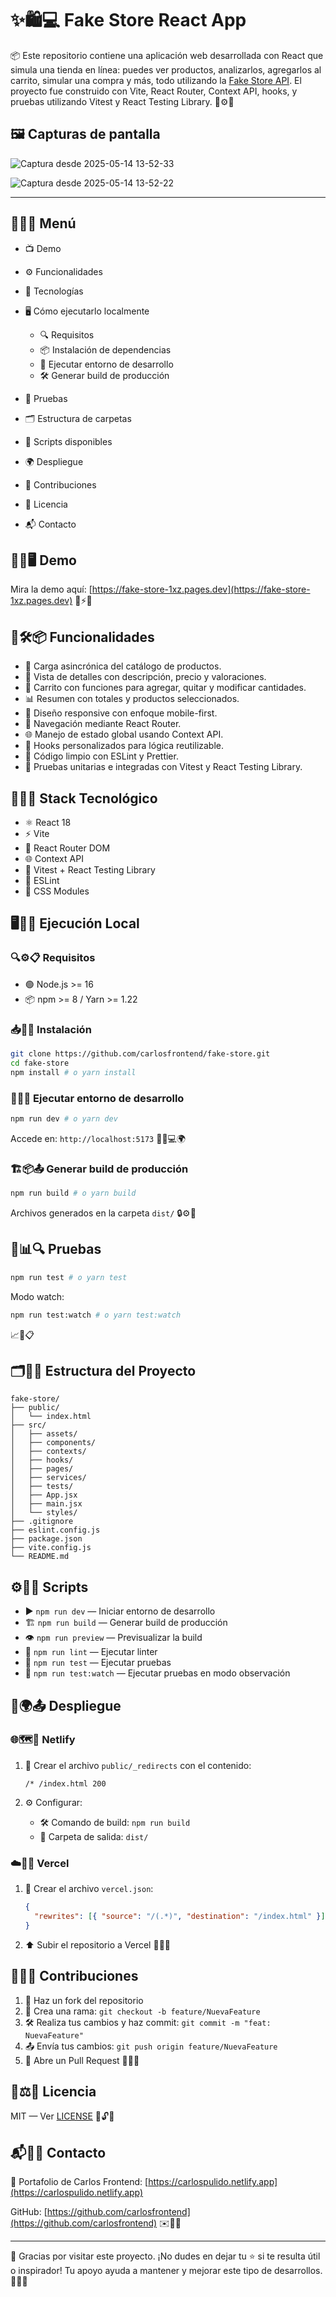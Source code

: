 # ✨🛍️💻 Fake Store React App

📦 Este repositorio contiene una aplicación web desarrollada con React que simula una tienda en línea: puedes ver productos, analizarlos, agregarlos al carrito, simular una compra y más, todo utilizando la [Fake Store API](https://fakestoreapi.com/). El proyecto fue construido con Vite, React Router, Context API, hooks, y pruebas utilizando Vitest y React Testing Library. 🧪⚙️🔗

## 🖼️ Capturas de pantalla

![Captura desde 2025-05-14 13-52-33](https://github.com/user-attachments/assets/4328219f-e3e4-475d-9749-7966e522b142)

![Captura desde 2025-05-14 13-52-22](https://github.com/user-attachments/assets/5a94931d-c0b0-46e4-a9ab-1063bb04645d)

---

## 📄📌🧭 Menú

- 📺 Demo
- ⚙️ Funcionalidades
- 🧰 Tecnologías
- 🖥️ Cómo ejecutarlo localmente

  - 🔍 Requisitos
  - 📦 Instalación de dependencias
  - 🚀 Ejecutar entorno de desarrollo
  - 🛠️ Generar build de producción

- 🧪 Pruebas
- 🗂️ Estructura de carpetas
- 📜 Scripts disponibles
- 🌍 Despliegue
- 🤝 Contribuciones
- 📄 Licencia
- 📬 Contacto

## 🧪🔗🖥️ Demo

Mira la demo aquí:
[https://fake-store-1xz.pages.dev](https://fake-store-1xz.pages.dev)
📱⚡🛒

## 🚀🛠️📦 Funcionalidades

- 🔄 Carga asincrónica del catálogo de productos.
- 📝 Vista de detalles con descripción, precio y valoraciones.
- 🛒 Carrito con funciones para agregar, quitar y modificar cantidades.
- 📊 Resumen con totales y productos seleccionados.
- 📱 Diseño responsive con enfoque mobile-first.
- 🧭 Navegación mediante React Router.
- 🌐 Manejo de estado global usando Context API.
- 🔁 Hooks personalizados para lógica reutilizable.
- 🧹 Código limpio con ESLint y Prettier.
- 🧪 Pruebas unitarias e integradas con Vitest y React Testing Library.

## 🧰🔧💡 Stack Tecnológico

- ⚛️ React 18
- ⚡ Vite
- 🧭 React Router DOM
- 🌐 Context API
- 🧪 Vitest + React Testing Library
- 🧹 ESLint
- 🎨 CSS Modules

## 🖥️🧪🔄 Ejecución Local

### 🔍⚙️📋 Requisitos

- 🟢 Node.js >= 16
- 📦 npm >= 8 / Yarn >= 1.22

### 📥📂🔧 Instalación

```bash
git clone https://github.com/carlosfrontend/fake-store.git
cd fake-store
npm install # o yarn install
```

### 🚀🧪🌐 Ejecutar entorno de desarrollo

```bash
npm run dev # o yarn dev
```

Accede en: `http://localhost:5173`
🧑‍💻💻🌍

### 🏗️📦📤 Generar build de producción

```bash
npm run build # o yarn build
```

Archivos generados en la carpeta `dist/`
🔒⚙️📁

## 🧪📊🔍 Pruebas

```bash
npm run test # o yarn test
```

Modo watch:

```bash
npm run test:watch # o yarn test:watch
```

📈🔁📋

## 🗂️📁🧱 Estructura del Proyecto

```
fake-store/
├── public/
│   └── index.html
├── src/
│   ├── assets/
│   ├── components/
│   ├── contexts/
│   ├── hooks/
│   ├── pages/
│   ├── services/
│   ├── tests/
│   ├── App.jsx
│   ├── main.jsx
│   └── styles/
├── .gitignore
├── eslint.config.js
├── package.json
├── vite.config.js
└── README.md
```

## ⚙️📜📌 Scripts

- ▶️ `npm run dev` — Iniciar entorno de desarrollo
- 🏗️ `npm run build` — Generar build de producción
- 👁️ `npm run preview` — Previsualizar la build
- 🧹 `npm run lint` — Ejecutar linter
- 🧪 `npm run test` — Ejecutar pruebas
- 🔁 `npm run test:watch` — Ejecutar pruebas en modo observación

## 🚀🌍📤 Despliegue

### 🌐🗺️🧭 Netlify

1. 📝 Crear el archivo `public/_redirects` con el contenido:

   ```
   /* /index.html 200
   ```

2. ⚙️ Configurar:

   - 🛠️ Comando de build: `npm run build`
   - 📂 Carpeta de salida: `dist/`

### ☁️📡🧭 Vercel

1. 📝 Crear el archivo `vercel.json`:

   ```json
   {
     "rewrites": [{ "source": "/(.*)", "destination": "/index.html" }]
   }
   ```

2. ⬆️ Subir el repositorio a Vercel
   🚀📁🔗

## 🙌👥🔧 Contribuciones

1. 🍴 Haz un fork del repositorio
2. 🌿 Crea una rama: `git checkout -b feature/NuevaFeature`
3. 🛠️ Realiza tus cambios y haz commit: `git commit -m "feat: NuevaFeature"`
4. 📤 Envía tus cambios: `git push origin feature/NuevaFeature`
5. 🔁 Abre un Pull Request
   🎯🧪🔄

## 📄⚖️📘 Licencia

MIT — Ver [LICENSE](./LICENSE)
📑🔓📝

## 📬👤🌐 Contacto

📝 Portafolio de Carlos Frontend: [https://carlospulido.netlify.app](https://carlospulido.netlify.app)

GitHub: [https://github.com/carlosfrontend](https://github.com/carlosfrontend)
✉️💬📡

---

🚀 Gracias por visitar este proyecto. ¡No dudes en dejar tu ⭐ si te resulta útil o inspirador! Tu apoyo ayuda a mantener y mejorar este tipo de desarrollos. 🙌💡✨
